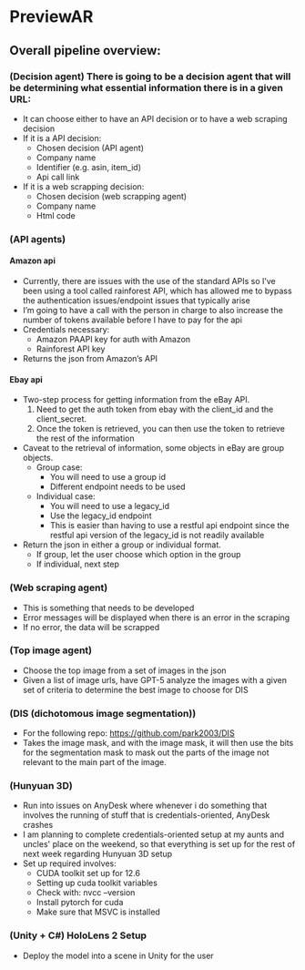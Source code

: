 # PreviewAR

## Overall pipeline overview:
###  (Decision agent) There is going to be a decision agent that will be determining what essential information there is in a given URL:
- It can choose either to have an API decision or to have a web scraping decision 
- If it is a API decision:	
    - Chosen decision (API agent)
    - Company name 
    - Identifier (e.g. asin, item_id)
    - Api call link 
- If it is a web scrapping decision:
    - Chosen decision (web scrapping agent)
    - Company name
    - Html code
### (API agents)
#### Amazon api
- Currently, there are issues with the use of the standard APIs so I’ve been using a tool 
  called rainforest API, which has allowed me to
  bypass the authentication issues/endpoint issues that typically arise 
- I’m going to have a call with the person in charge to also increase the number of tokens 
  available before I have to pay for the api 
- Credentials necessary: 
    - Amazon PAAPI key for auth with Amazon 
    - Rainforest API key
- Returns the json from Amazon’s API
#### Ebay api 
- Two-step process for getting information from the eBay API. 
    1. Need to get the auth token from ebay with the client_id and the client_secret. 
    2. Once the token is retrieved, you can then use the token to retrieve the rest of the information
- Caveat to the retrieval of information, some objects in eBay are group objects. 
    - Group case: 
        - You will need to use a group id 
        - Different endpoint needs to be used 
    - Individual case:
        - You will need to use a legacy_id
        - Use the legacy_id endpoint 
        - This is easier than having to use a restful api endpoint since the restful api version of 
          the legacy_id is not readily available
- Return the json in either a group or individual format. 
    - If group, let the user choose which option in the group
    - If individual, next step 


### (Web scraping agent)
- This is something that needs to be developed
- Error messages will be displayed when there is an error in the scraping 
- If no error, the data will be scrapped
### (Top image agent)
- Choose the top image from a set of images in the json
- Given a list of image urls, have GPT-5 analyze the images with a given set of criteria to determine 
  the best image to choose for DIS 
### (DIS (dichotomous image segmentation))
- For the following repo: https://github.com/park2003/DIS 
- Takes the image mask, and with the image mask, it will then use the bits for the segmentation mask 
  to mask out the parts of the image not relevant to the main part of the image. 
### (Hunyuan 3D) 
- Run into issues on AnyDesk where whenever i do something that involves the running of stuff that is 
  credentials-oriented, AnyDesk crashes
- I am planning to complete credentials-oriented setup at my aunts and uncles' place on the weekend, so 
  that everything is set up for the rest of next week regarding Hunyuan 3D setup 
- Set up required involves: 
    - CUDA toolkit set up for 12.6
    - Setting up cuda toolkit variables 
    - Check with: nvcc –version
    - Install pytorch for cuda 
    - Make sure that MSVC is installed
### (Unity + C#) HoloLens 2 Setup
- Deploy the model into a scene in Unity for the user
